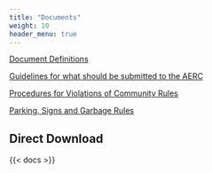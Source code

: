 ```yaml
---
title: "Documents"
weight: 10
header_menu: true
---
```


[Document Definitions](docs/document-definitions)

[Guidelines for what should be submitted to the AERC](docs/guidelines-aerc-submissions)

[Procedures for Violations of Community Rules](docs/procedures-for-violations)

[Parking, Signs and Garbage Rules](docs/rules-parking-signs-garbage)

## Direct Download

{{< docs >}}
